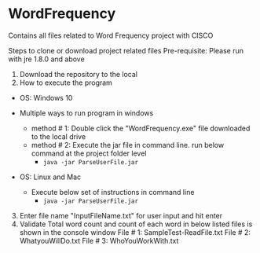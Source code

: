 # WordFrequency
Contains all files related to Word Frequency project with CISCO

Steps to clone or download project related files
Pre-requisite: Please run with jre 1.8.0 and above
1. Download the repository to the local
2. How to execute the program
  - OS: Windows 10
  
  - Multiple ways to run program in windows
    - method # 1: Double click the "WordFrequency.exe" file downloaded to the local drive
    - method # 2: Execute the jar file in command line. run below command at the project folder level
        - `java -jar ParseUserFile.jar`
        
  - OS: Linux and Mac
    - Execute below set of instructions in command line
      - `java -jar ParseUserFile.jar`
 
3. Enter file name "InputFileName.txt" for user input and hit enter
4. Validate Total word count and count of each word in below listed files is shown in the console window
  File # 1: SampleTest-ReadFile.txt
  File # 2: WhatyouWillDo.txt
  File # 3: WhoYouWorkWith.txt

